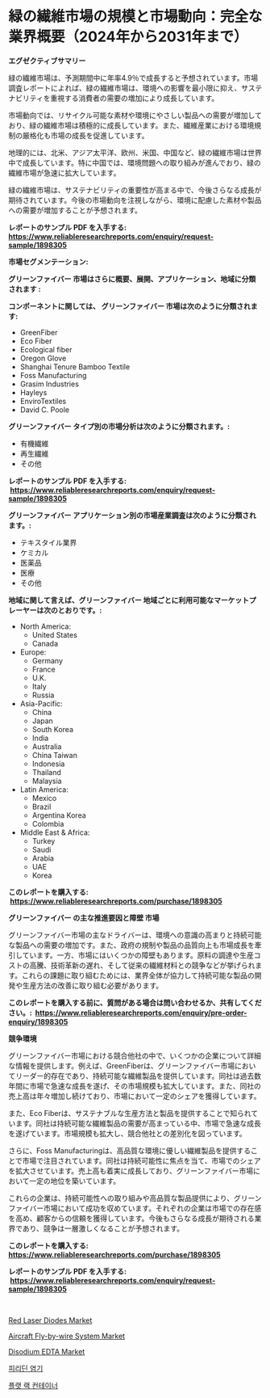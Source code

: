 <p><h1>緑の繊維市場の規模と市場動向：完全な業界概要（2024年から2031年まで）</h1></p><p><strong>エグゼクティブサマリー</strong></p>
<p><p>緑の繊維市場は、予測期間中に年率4.9％で成長すると予想されています。市場調査レポートによれば、緑の繊維市場は、環境への影響を最小限に抑え、サステナビリティを重視する消費者の需要の増加により成長しています。</p><p>市場動向では、リサイクル可能な素材や環境にやさしい製品への需要が増加しており、緑の繊維市場は積極的に成長しています。また、繊維産業における環境規制の厳格化も市場の成長を促進しています。</p><p>地理的には、北米、アジア太平洋、欧州、米国、中国など、緑の繊維市場は世界中で成長しています。特に中国では、環境問題への取り組みが進んでおり、緑の繊維市場が急速に拡大しています。</p><p>緑の繊維市場は、サステナビリティの重要性が高まる中で、今後さらなる成長が期待されています。今後の市場動向を注視しながら、環境に配慮した素材や製品への需要が増加することが予想されます。</p></p>
<p><strong>レポートのサンプル PDF を入手する: <a href="https://www.reliableresearchreports.com/enquiry/request-sample/1898305">https://www.reliableresearchreports.com/enquiry/request-sample/1898305</a></strong></p>
<p><strong>市場セグメンテーション:</strong></p>
<p><strong> グリーンファイバー 市場はさらに概要、展開、アプリケーション、地域に分類されます :</strong></p>
<p><strong>コンポーネントに関しては、 グリーンファイバー 市場は次のように分類されます: &nbsp;</strong></p>
<p><ul><li>GreenFiber</li><li>Eco Fiber</li><li>Ecological fiber</li><li>Oregon Glove</li><li>Shanghai Tenure Bamboo Textile</li><li>Foss Manufacturing</li><li>Grasim Industries</li><li>Hayleys</li><li>EnviroTextiles</li><li>David C. Poole</li></ul></p>
<p><strong> グリーンファイバー タイプ別の市場分析は次のように分類されます。:</strong></p>
<p><ul><li>有機繊維</li><li>再生繊維</li><li>その他</li></ul></p>
<p><strong>レポートのサンプル PDF を入手する: &nbsp;<a href="https://www.reliableresearchreports.com/enquiry/request-sample/1898305">https://www.reliableresearchreports.com/enquiry/request-sample/1898305</a></strong></p>
<p><strong> グリーンファイバー アプリケーション別の市場産業調査は次のように分類されます。:</strong></p>
<p><ul><li>テキスタイル業界</li><li>ケミカル</li><li>医薬品</li><li>医療</li><li>その他</li></ul></p>
<p><strong>地域に関して言えば、グリーンファイバー 地域ごとに利用可能なマーケットプレーヤーは次のとおりです。:</strong></p>
<p><ul>
    <li>
        North America:
        <ul>
            <li>United States</li>
            <li>Canada</li>
        </ul>
    </li>
    <li>
        Europe:
        <ul>
            <li>Germany</li>
            <li>France</li>
            <li>U.K.</li>
            <li>Italy</li>
            <li>Russia</li>
        </ul>
    </li>
    <li>
        Asia-Pacific:
        <ul>
            <li>China</li>
            <li>Japan</li>
            <li>South Korea</li>
            <li>India</li>
            <li>Australia</li>
            <li>China Taiwan</li>
            <li>Indonesia</li>
            <li>Thailand</li>
            <li>Malaysia</li>
        </ul>
    </li>
    <li>
        Latin America:
        <ul>
            <li>Mexico</li>
            <li>Brazil</li>
            <li>Argentina Korea</li>
            <li>Colombia</li>
        </ul>
    </li>
    <li>
        Middle East & Africa:
        <ul>
            <li>Turkey</li>
            <li>Saudi</li>
            <li>Arabia</li>
            <li>UAE</li>
            <li>Korea</li>
        </ul>
    </li>
    </ul></p>
<p><strong>このレポートを購入する: &nbsp;<a href="https://www.reliableresearchreports.com/purchase/1898305">https://www.reliableresearchreports.com/purchase/1898305</a></strong></p>
<p><strong>グリーンファイバー の主な推進要因と障壁 市場</strong></p>
<p><p>グリーンファイバー市場の主なドライバーは、環境への意識の高まりと持続可能な製品への需要の増加です。また、政府の規制や製品の品質向上も市場成長を牽引しています。一方、市場にはいくつかの障壁もあります。原料の調達や生産コストの高騰、技術革新の遅れ、そして従来の繊維材料との競争などが挙げられます。これらの課題に取り組むためには、業界全体が協力して持続可能な製品の開発や生産方法の改善に取り組む必要があります。</p></p>
<p><strong>このレポートを購入する前に、質問がある場合は問い合わせるか、共有してください。:&nbsp; <a href="https://www.reliableresearchreports.com/enquiry/pre-order-enquiry/1898305">https://www.reliableresearchreports.com/enquiry/pre-order-enquiry/1898305</a></strong></p>
<p><strong>競争環境</strong></p>
<p><p>グリーンファイバー市場における競合他社の中で、いくつかの企業について詳細な情報を提供します。例えば、GreenFiberは、グリーンファイバー市場においてリーダー的存在であり、持続可能な繊維製品を提供しています。同社は過去数年間に市場で急速な成長を遂げ、その市場規模も拡大しています。また、同社の売上高は年々増加し続けており、市場において一定のシェアを獲得しています。</p><p>また、Eco Fiberは、サステナブルな生産方法と製品を提供することで知られています。同社は持続可能な繊維製品の需要が高まっている中、市場で急速な成長を遂げています。市場規模も拡大し、競合他社との差別化を図っています。</p><p>さらに、Foss Manufacturingは、高品質な環境に優しい繊維製品を提供することで市場で注目されています。同社は持続可能性に焦点を当て、市場でのシェアを拡大させています。売上高も着実に成長しており、グリーンファイバー市場において一定の地位を築いています。</p><p>これらの企業は、持続可能性への取り組みや高品質な製品提供により、グリーンファイバー市場において成功を収めています。それぞれの企業は市場での存在感を高め、顧客からの信頼を獲得しています。今後もさらなる成長が期待される業界であり、競争は一層激しくなることが予想されます。</p></p>
<p><strong>このレポートを購入する: &nbsp; <a href="https://www.reliableresearchreports.com/purchase/1898305">https://www.reliableresearchreports.com/purchase/1898305</a></strong></p>
<p><strong>レポートのサンプル PDF を入手する: &nbsp;<a href="https://www.reliableresearchreports.com/enquiry/request-sample/1898305">https://www.reliableresearchreports.com/enquiry/request-sample/1898305</a></strong><strong></strong></p>
<p>&nbsp;</p>
<p><p><a href="https://view.publitas.com/reportprime-1/red-laser-diodes-market-size-reflecting-a-forecast-till-2031-market-by-type-by-application-and-by-geography/">Red Laser Diodes Market</a></p><p><a href="https://issuu.com/reportprime-2/docs/aircraft-fly-by-wire-system-market-size-2030.pptx">Aircraft Fly-by-wire System Market</a></p><p><a href="https://github.com/mauripalmi/Market-Research-Report-List-2/blob/main/disodium-edta-market.md">Disodium EDTA Market</a></p><p><a href="https://medium.com/@boydsmitham726/%ED%94%BC%EB%A6%AC%EB%94%98-%EB%B2%A0%EC%9D%B4%EC%8A%A4-%EC%8B%9C%EC%9E%A5-%EC%8B%9C%EC%9E%A5-cagr-%EC%8B%9C%EC%9E%A5-%EB%8F%99%ED%96%A5-%EB%B0%8F-%EC%84%B1%EC%9E%A5-%EC%A0%84%EB%9E%B5%EC%97%90-%EB%8C%80%ED%95%9C-%ED%86%B5%EC%B0%B0%EB%A0%A5-537ca7fac219">피리딘 염기</a></p><p><a href="https://github.com/vs019sa3m8x/Market-Research-Report-List-1/blob/main/2278011193849.md">플랫 랙 컨테이너</a></p></p>